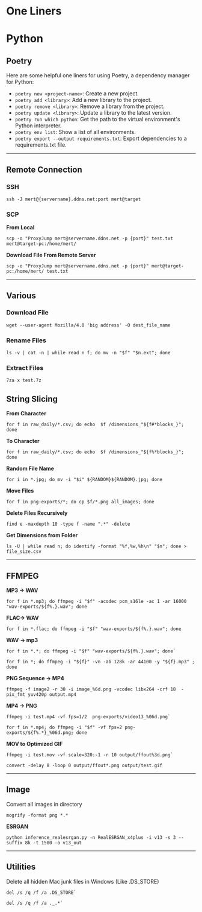 # One Liners

# Python

## Poetry

Here are some helpful one liners for using Poetry, a dependency manager for Python:

- `poetry new <project-name>`: Create a new project.
- `poetry add <library>`: Add a new library to the project.
- `poetry remove <library>`: Remove a library from the project.
- `poetry update <library>`: Update a library to the latest version.
- `poetry run which python`: Get the path to the virtual environment's Python interpreter.
- `poetry env list`: Show a list of all environments.
- `poetry export --output requirements.txt`: Export dependencies to a requirements.txt file.

---

## Remote Connection

### SSH

```
ssh -J mert@{servername}.ddns.net:port mert@target
```

### SCP

**From Local**

```
scp -o "ProxyJump mert@servername.ddns.net -p {port}" test.txt mert@target-pc:/home/mert/
```

**Download File From Remote Server**

```
scp -o "ProxyJump mert@servername.ddns.net -p {port}" mert@target-pc:/home/mert/ test.txt
```

---

## Various

### Download File

```
wget --user-agent Mozilla/4.0 'big address' -O dest_file_name
```

### Rename Files

```
ls -v | cat -n | while read n f; do mv -n "$f" "$n.ext"; done
```

### Extract Files

```
7za x test.7z
```

## String Slicing

**From Character**

```
for f in raw_daily/*.csv; do echo  $f /dimensions_"${f#*blocks_}"; done
```

**To Character**

```
for f in raw_daily/*.csv; do echo  $f /dimensions_"${f%*blocks_}"; done
```

**Random File Name**

```
for i in *.jpg; do mv -i "$i" ${RANDOM}${RANDOM}.jpg; done
```

**Move Files**

```
for f in png-exports/*; do cp $f/*.png all_images; done
```

**Delete Files Recursively**

```
find e -maxdepth 10 -type f -name ".*" -delete
```

**Get Dimensions from Folder**

```
ls -U | while read n; do identify -format "%f,%w,%h\n" "$n"; done > file_size.csv
```

---

## FFMPEG

**MP3 → WAV**

```
for f in *.mp3; do ffmpeg -i "$f" -acodec pcm_s16le -ac 1 -ar 16000 "wav-exports/${f%.}.wav"; done
```

**FLAC→ WAV**

```mp4
for f in *.flac; do ffmpeg -i "$f" "wav-exports/${f%.}.wav"; done
```

**WAV → mp3**

```
for f in *.*; do ffmpeg -i "$f" "wav-exports/${f%.}.wav"; done`
```

```
for f in *; do ffmpeg -i "${f}" -vn -ab 128k -ar 44100 -y "${f}.mp3" ; done
```

**PNG Sequence → MP4**

```
ffmpeg -f image2 -r 30 -i image_%6d.png -vcodec libx264 -crf 18  -pix_fmt yuv420p output.mp4
```

**MP4 → PNG**

```
ffmpeg -i test.mp4 -vf fps=1/2  png-exports/video13_%06d.png`
```

```
for f in *.mp4; do ffmpeg -i "$f" -vf fps=2 png-exports/${f%.*}_%06d.png; done
```

**MOV to Optimized GIF**

```
ffmpeg -i test.mov -vf scale=320:-1 -r 10 output/ffout%3d.png`
```

```
convert -delay 8 -loop 0 output/ffout*.png output/test.gif
```

---

## Image

Convert all images in directory

```
mogrify -format png *.*
```

**ESRGAN**

```
python inference_realesrgan.py -n RealESRGAN_x4plus -i v13 -s 3 --suffix 8k -t 1500 -o v13_out
```

---

## Utilities

Delete all hidden Mac junk files in Windows (Like .DS_STORE)

```
del /s /q /f /a .DS_STORE`
```

```
del /s /q /f /a ._.*`
```
